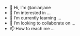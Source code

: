 - 👋 Hi, I’m @anianjane
- 👀 I’m interested in ...
- 🌱 I’m currently learning ...
- 💞️ I’m looking to collaborate on ...
- 📫 How to reach me ...

<!---
anianjane/anianjane is a ✨ special ✨ repository because its `README.md` (this file) appears on your GitHub profile.
You can click the Preview link to take a look at your changes.
--->
